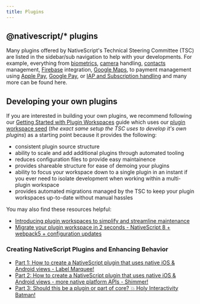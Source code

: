 ```yaml
---
title: Plugins
---
```


## @nativescript/\* plugins

Many plugins offered by NativeScript's Technical Steering Committee (TSC) are listed in the sidebar/sub navigation to help with your developments. For example, everything from [biometrics](https://docs.nativescript.org/plugins/biometrics.html), [camera](https://docs.nativescript.org/plugins/camera.html) handling, [contacts](https://docs.nativescript.org/plugins/contacts.html) management, [Firebase](https://docs.nativescript.org/plugins/firebase-core.html) integration, [Google Maps](https://docs.nativescript.org/plugins/google-maps.html), to payment management using [Apple Pay](https://docs.nativescript.org/plugins/apple-pay.html), [Google Pay](https://docs.nativescript.org/plugins/google-pay.html), or [IAP and Subscription handling](https://docs.nativescript.org/plugins/payments.html) and many more can be found here.

## Developing your own plugins

If you are interested in building your own plugins, we recommend following our [Getting Started with Plugin Workspaces](https://docs.nativescript.org/plugins/plugin-workspace-guide.html) guide which uses our [plugin workspace seed](https://github.com/NativeScript/plugin-seed) (_the exact same setup the TSC uses to develop it's own plugins_) as a starting point because it provides the following:

- consistent plugin source structure
- ability to scale and add additional plugins through automated tooling
- reduces configuration files to provide easy maintainence
- provides shareable structure for ease of demoing your plugins
- ability to focus your workspace down to a single plugin in an instant if you ever need to isolate development when working within a multi-plugin workspace
- provides automated migrations managed by the TSC to keep your plugin workspaces up-to-date without manual hassles

You may also find these resources helpful:

- [Introducing plugin workspaces to simplify and streamline maintenance](https://blog.nativescript.org/announcing-plugin-workspaces)
- [Migrate your plugin workspace in 2 seconds - NativeScript 8 + webpack5 + configuration updates](https://blog.nativescript.org/plugin-workspace-migrate-to-v2)

### Creating NativeScript Plugins and Enhancing Behavior

- [Part 1: How to create a NativeScript plugin that uses native iOS & Android views - Label Marquee!](https://blog.nativescript.org/create-a-custom-view-plugin-marquee-label)
- [Part 2: How to create a NativeScript plugin that uses native iOS & Android views - more native platform APIs - Shimmer!](https://blog.nativescript.org/create-a-custom-view-plugin-shimmer)
- [Part 3: Should this be a plugin or part of core? 💥 Holy Interactivity Batman!](https://blog.nativescript.org/create-a-custom-view-plugin-touch-effects)
